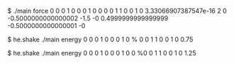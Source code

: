 $ ./main force 0 0 0  1 0 0  0 1 0      0 0 0  1 1 0  0 1 0
3.33066907387547e-16 2 0
-0.5000000000000002 -1.5 -0
0.4999999999999999 -0.5000000000000001 -0

$ he.shake ./main energy 0 0 0  1 0 0  0 1 0      % 0 0  1 1 0  0 1 0
0.75

$ he.shake ./main energy 0 0 0  1 0 0  0 1 0      0 %0 0  1 1 0  0 1 0
1.25